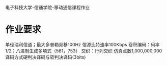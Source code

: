 电子科技大学-信通学院-移动通信课程作业
# 作业要求
单径瑞利信道；最大多普勒频移100Hz
信源比特速率100Kbps
卷积编码：码率1/2；八进制生成多项式（561，753）
交织：行列交织
仿真点数1,000,000,000
译码方式硬判决译码与软判决译码(3bits)
